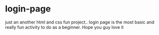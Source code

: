 # login-page
just an another html and css fun project..
login page is the most basic and really fun activity to do as a beginner.
Hope you guy love it
